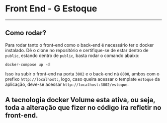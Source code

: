 # Front End - G Estoque

---

## Como rodar?
Para rodar tanto o front-end como o back-end é necessário ter o docker instalado.
Dê o clone no repositório e certifique-se de estar dentro de `public`, 
estando dentro de `public`, basta rodar o comando abaixo:

`docker-compose up -d`

Isso ira subir o front-end na porta `3002` e o back-end ná `8000`, ambos com o prefixo 
`http://localhost:`, logo, caso queira acessar o template `estoque` da aplicação, deve-se
acessar `http://localhost:3002/estoque`.

A tecnologia docker Volume esta ativa, ou seja, toda a alteração que fizer no código
ira refletir no front-end.
---